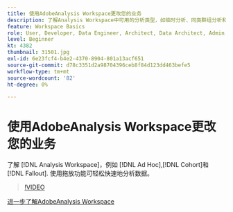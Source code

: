 ```yaml
---
title: 使用AdobeAnalysis Workspace更改您的业务
description: 了解Analysis Workspace中可用的分析类型，如临时分析、同类群组分析和流失分析。 使用拖放功能可轻松快速地分析数据。
feature: Workspace Basics
role: User, Developer, Data Engineer, Architect, Data Architect, Admin, Leader
level: Beginner
kt: 4382
thumbnail: 31501.jpg
exl-id: 6e23fcf4-b4e2-4370-8904-801a13acf651
source-git-commit: d78c3351d2a98704396ceb8f84d123dd463befe5
workflow-type: tm+mt
source-wordcount: '82'
ht-degree: 0%

---
```


# 使用AdobeAnalysis Workspace更改您的业务

了解 [!DNL Analysis Workspace]，例如 [!DNL Ad Hoc],[!DNL Cohort]和 [!DNL Fallout]. 使用拖放功能可轻松快速地分析数据。

>[!VIDEO](https://video.tv.adobe.com/v/31501/?quality=12)

[进一步了解AdobeAnalysis Workspace](https://business.adobe.com/products/analytics/ad-hoc-analysis.html?sdid=T32PLYTV&amp;mv=search)
